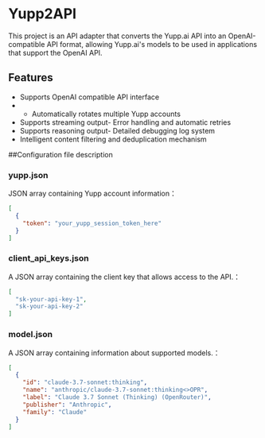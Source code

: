 # Yupp2API

This project is an API adapter that converts the Yupp.ai API into an OpenAI-compatible API format, allowing Yupp.ai's models to be used in applications that support the OpenAI API.
## Features
- Supports OpenAI compatible API interface
- - Automatically rotates multiple Yupp accounts
- Supports streaming output- Error handling and automatic retries
- Supports reasoning output- Detailed debugging log system
- Intelligent content filtering and deduplication mechanism

##Configuration file description
### yupp.json

JSON array containing Yupp account information：

```json
[
  {
    "token": "your_yupp_session_token_here"
  }
]
```

### client_api_keys.json

A JSON array containing the client key that allows access to the API.：

```json
[
  "sk-your-api-key-1",
  "sk-your-api-key-2"
]
```

### model.json

A JSON array containing information about supported models.：

```json
[
  {
    "id": "claude-3.7-sonnet:thinking",
    "name": "anthropic/claude-3.7-sonnet:thinking<>OPR",
    "label": "Claude 3.7 Sonnet (Thinking) (OpenRouter)",
    "publisher": "Anthropic",
    "family": "Claude"
  }
]
``` 
